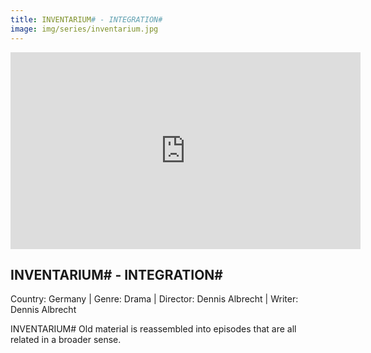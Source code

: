```yaml
---
title: INVENTARIUM# - INTEGRATION#
image: img/series/inventarium.jpg
---
```

<iframe width="560" height="315" src="https://youtube.com/watch?v=5Wfu5w1y14A" frameborder="0" allow="accelerometer; autoplay; encrypted-media; gyroscope; picture-in-picture" allowfullscreen></iframe>

## INVENTARIUM# - INTEGRATION#
Country: Germany | Genre: Drama | Director: Dennis Albrecht | Writer: Dennis Albrecht 

INVENTARIUM# Old material is reassembled into episodes that are all related in a broader sense.
